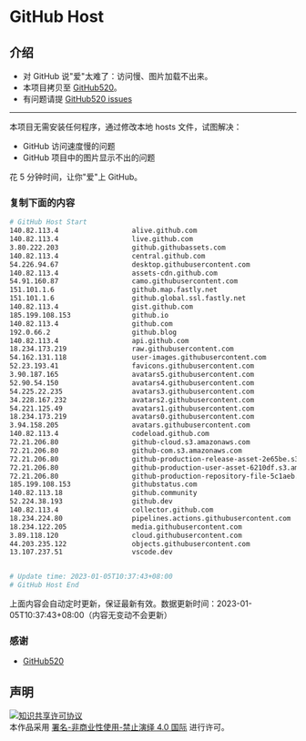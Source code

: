 # GitHub Host
## 介绍
- 对 GitHub 说"爱"太难了：访问慢、图片加载不出来。
- 本项目拷贝至 [GitHub520](https://github.com/521xueweihan/GitHub520)。
- 有问题请提 [GitHub520 issues](https://github.com/521xueweihan/GitHub520/issues/new)

---

本项目无需安装任何程序，通过修改本地 hosts 文件，试图解决：
- GitHub 访问速度慢的问题
- GitHub 项目中的图片显示不出的问题

花 5 分钟时间，让你"爱"上 GitHub。

### 复制下面的内容
```bash
# GitHub Host Start
140.82.113.4                  alive.github.com
140.82.113.4                  live.github.com
3.80.222.203                  github.githubassets.com
140.82.113.4                  central.github.com
54.226.94.67                  desktop.githubusercontent.com
140.82.113.4                  assets-cdn.github.com
54.91.160.87                  camo.githubusercontent.com
151.101.1.6                   github.map.fastly.net
151.101.1.6                   github.global.ssl.fastly.net
140.82.113.4                  gist.github.com
185.199.108.153               github.io
140.82.113.4                  github.com
192.0.66.2                    github.blog
140.82.113.4                  api.github.com
18.234.173.219                raw.githubusercontent.com
54.162.131.118                user-images.githubusercontent.com
52.23.193.41                  favicons.githubusercontent.com
3.90.187.165                  avatars5.githubusercontent.com
52.90.54.150                  avatars4.githubusercontent.com
54.225.22.235                 avatars3.githubusercontent.com
34.228.167.232                avatars2.githubusercontent.com
54.221.125.49                 avatars1.githubusercontent.com
18.234.173.219                avatars0.githubusercontent.com
3.94.158.205                  avatars.githubusercontent.com
140.82.113.4                  codeload.github.com
72.21.206.80                  github-cloud.s3.amazonaws.com
72.21.206.80                  github-com.s3.amazonaws.com
72.21.206.80                  github-production-release-asset-2e65be.s3.amazonaws.com
72.21.206.80                  github-production-user-asset-6210df.s3.amazonaws.com
72.21.206.80                  github-production-repository-file-5c1aeb.s3.amazonaws.com
185.199.108.153               githubstatus.com
140.82.113.18                 github.community
52.224.38.193                 github.dev
140.82.113.4                  collector.github.com
18.234.224.80                 pipelines.actions.githubusercontent.com
18.234.122.205                media.githubusercontent.com
3.89.118.120                  cloud.githubusercontent.com
44.203.235.122                objects.githubusercontent.com
13.107.237.51                 vscode.dev


# Update time: 2023-01-05T10:37:43+08:00
# GitHub Host End

```
上面内容会自动定时更新，保证最新有效。数据更新时间：2023-01-05T10:37:43+08:00（内容无变动不会更新）

### 感谢

- [GitHub520](https://github.com/521xueweihan/GitHub520)

## 声明
<a rel="license" href="https://creativecommons.org/licenses/by-nc-nd/4.0/deed.zh"><img alt="知识共享许可协议" style="border-width: 0" src="https://licensebuttons.net/l/by-nc-nd/4.0/88x31.png"></a><br>本作品采用 <a rel="license" href="https://creativecommons.org/licenses/by-nc-nd/4.0/deed.zh">署名-非商业性使用-禁止演绎 4.0 国际</a> 进行许可。